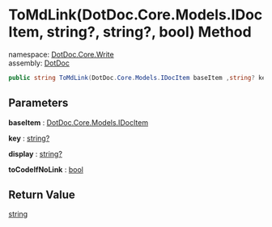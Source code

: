 ﻿# ToMdLink\(DotDoc\.Core\.Models\.IDocItem, string?, string?, bool\) Method

namespace: [DotDoc\.Core\.Write](../../DotDoc.Core.Write.md)<br />
assembly: [DotDoc](../../../DotDoc.md)



```csharp
public string ToMdLink(DotDoc.Core.Models.IDocItem baseItem ,string? key ,string? display = null ,bool toCodeIfNoLink = True);
```

## Parameters

__baseItem__ : [DotDoc\.Core\.Models\.IDocItem](../../../DotDoc/DotDoc.Core.Models/IDocItem.md)



__key__ : [string?](https://docs.microsoft.com/ja-jp/dotnet/api/System.String)



__display__ : [string?](https://docs.microsoft.com/ja-jp/dotnet/api/System.String)



__toCodeIfNoLink__ : [bool](https://docs.microsoft.com/ja-jp/dotnet/api/System.Boolean)



## Return Value

[string](https://docs.microsoft.com/ja-jp/dotnet/api/System.String)



